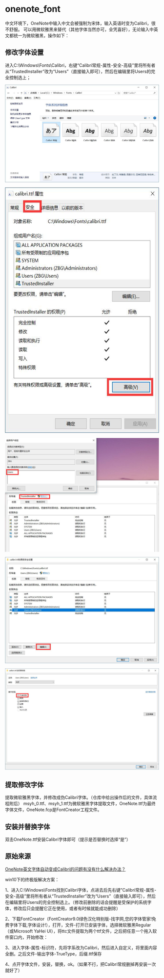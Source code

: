 # onenote_font
中文环境下，OneNote中输入中文会被强制为宋体，输入英语时变为Calibri，很不舒服。
可以用微软雅黑来替代（其他字体当然亦可，全凭喜好），无论输入中英文都统一为微软雅黑，操作如下：
## 修改字体设置
进入C:\Windows\Fonts\Calibri，右键“Calibri常规-属性-安全-高级”里将所有者从“TrustedInstaller”改为“Users”（直接输入即可），然后在编辑里将Users的完全控制选上；

![1](1.jpg)

<div align = "center"><img weight="400" height="800" src="2.jpg"></div>

![3](3.jpg)

![4](4.jpg)

![5](5.jpg)

## 提取修改字体
提取微软雅黑字体，并修改成伪Calibri字体。（仓库中给出操作后的文件，具体流程附后）
msyh_0.ttf、msyh_1.ttf为微软雅黑字体提取文件，OneNote.ttf为最终字体文件，OneNote.fcp是FontCreator工程文件。
## 安装并替换字体
双击OneNote.ttf安装Calibri字体即可（提示是否替换时选择“是”）

## 原始来源
[OneNote英文字体自动变成Calibri的问题有没有什么解决办法？](https://www.zhihu.com/question/30089364/answer/235971324)

win10下的终极版解决方案：

1、进入C:\Windows\Fonts找到Calibri字体，点进去后先右键”Calibri常规-属性-安全-高级”里将所有者从“TrustedInstaller”改为“Users”（直接输入即可），然后在编辑里将Users的完全控制选上。（修改前删除的话会提醒是受保护的系统字体，修改后只会提醒它正在使用，或者有时候就能成功删除）

2、下载FontCreator（FontCreator9.0绿色汉化特别版-找字网,您的字体管家!免费字体下载,字体设计!），打开，文件-打开已安装字体，选择微软雅黑Regular（或Microsoft YaHei UI），将ttc文件提取为两个ttf文件，之后把任意一个拖入软件窗口内，开始修改：

3、进入字体-属性-标识符，先将字系改为Calibri，然后进入自定义，将里面内容全删。之后文件-输出字体-TrueType，后缀.ttf保存

4、点开字体文件，安装，替换，ok。（如果不行，把Calibri常规删掉再安装一次就好了）
